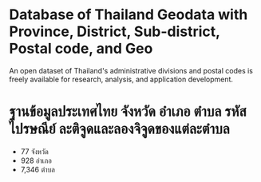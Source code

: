 # Database of Thailand Geodata with Province, District, Sub-district, Postal code, and Geo
An open dataset of Thailand's administrative divisions and postal codes is freely available for research, analysis, and application development.

# ฐานข้อมูลประเทศไทย จังหวัด อำเภอ ตำบล รหัสไปรษณีย์ ละติจูดและลองจิจูดของแต่ละตำบล
- 77 จังหวัด
- 928 อำเภอ
- 7,346 ตำบล
